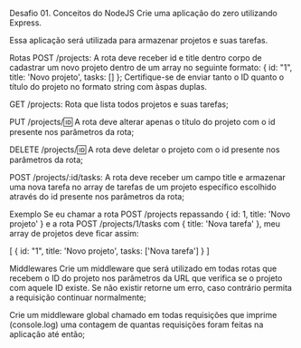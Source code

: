 Desafio 01. Conceitos do NodeJS
Crie uma aplicação do zero utilizando Express.

Essa aplicação será utilizada para armazenar projetos e suas tarefas.

Rotas
POST /projects: A rota deve receber id e title dentro corpo de cadastrar um novo projeto dentro de um array no seguinte formato: { id: "1", title: 'Novo projeto', tasks: [] }; Certifique-se de enviar tanto o ID quanto o título do projeto no formato string com àspas duplas.

GET /projects: Rota que lista todos projetos e suas tarefas;

PUT /projects/:id: A rota deve alterar apenas o título do projeto com o id presente nos parâmetros da rota;

DELETE /projects/:id: A rota deve deletar o projeto com o id presente nos parâmetros da rota;

POST /projects/:id/tasks: A rota deve receber um campo title e armazenar uma nova tarefa no array de tarefas de um projeto específico escolhido através do id presente nos parâmetros da rota;

Exemplo
Se eu chamar a rota POST /projects repassando { id: 1, title: 'Novo projeto' } e a rota POST /projects/1/tasks com { title: 'Nova tarefa' }, meu array de projetos deve ficar assim:

[
  {
    id: "1",
    title: 'Novo projeto',
    tasks: ['Nova tarefa']
  }
]

Middlewares
Crie um middleware que será utilizado em todas rotas que recebem o ID do projeto nos parâmetros da URL que verifica se o projeto com aquele ID existe. Se não existir retorne um erro, caso contrário permita a requisição continuar normalmente;

Crie um middleware global chamado em todas requisições que imprime (console.log) uma contagem de quantas requisições foram feitas na aplicação até então;